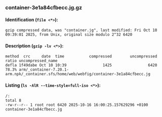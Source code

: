 ### container-3e1a84cfbecc.jg.gz
#### Identification (`file <*>`):
```
gzip compressed data, was "container.jg", last modified: Fri Oct 10 09:39:01 2025, from Unix, original size modulo 2^32 6420
```
#### Description (`gzip -lv <*>`):
```
method  crc     date  time           compressed        uncompressed  ratio uncompressed_name
defla 1f49dabe Oct 10 10:39                1425                6420  78.3% arm/_container-7.20.1-arm.npk/_container.sfs/home/web/webfig/container-3e1a84cfbecc.jg
```
#### Listing (`ls -AlR --time-style=full-iso <*>`):
```
/:
total 8
-rw-r--r-- 1 root root 6420 2025-10-16 16:00:25.157629296 +0100 container-3e1a84cfbecc.jg
```

